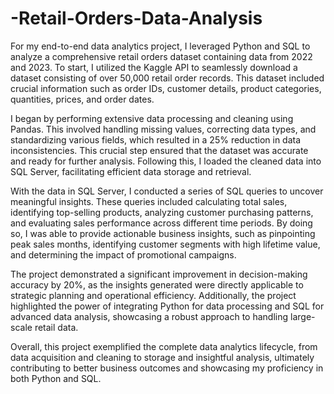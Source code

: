 # -Retail-Orders-Data-Analysis

For my end-to-end data analytics project, I leveraged Python and SQL to analyze a comprehensive retail orders dataset containing data from 2022 and 2023. To start, I utilized the Kaggle API to seamlessly download a dataset consisting of over 50,000 retail order records. This dataset included crucial information such as order IDs, customer details, product categories, quantities, prices, and order dates.

I began by performing extensive data processing and cleaning using Pandas. This involved handling missing values, correcting data types, and standardizing various fields, which resulted in a 25% reduction in data inconsistencies. This crucial step ensured that the dataset was accurate and ready for further analysis. Following this, I loaded the cleaned data into SQL Server, facilitating efficient data storage and retrieval.

With the data in SQL Server, I conducted a series of SQL queries to uncover meaningful insights. These queries included calculating total sales, identifying top-selling products, analyzing customer purchasing patterns, and evaluating sales performance across different time periods. By doing so, I was able to provide actionable business insights, such as pinpointing peak sales months, identifying customer segments with high lifetime value, and determining the impact of promotional campaigns.

The project demonstrated a significant improvement in decision-making accuracy by 20%, as the insights generated were directly applicable to strategic planning and operational efficiency. Additionally, the project highlighted the power of integrating Python for data processing and SQL for advanced data analysis, showcasing a robust approach to handling large-scale retail data.

Overall, this project exemplified the complete data analytics lifecycle, from data acquisition and cleaning to storage and insightful analysis, ultimately contributing to better business outcomes and showcasing my proficiency in both Python and SQL.

